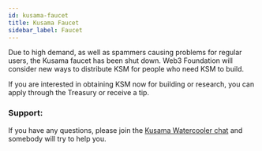```yaml
---
id: kusama-faucet
title: Kusama Faucet
sidebar_label: Faucet
---
```


Due to high demand, as well as spammers causing problems for regular users, the Kusama faucet has
been shut down. Web3 Foundation will consider new ways to distribute KSM for people who need KSM to
build.

If you are interested in obtaining KSM now for building or research, you can apply through the
Treasury or receive a tip.

### Support:

If you have any questions, please join the
[Kusama Watercooler chat](https://riot.w3f.tech/#/room/#kusamawatercooler:polkadot.builders) and
somebody will try to help you.
